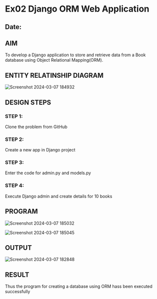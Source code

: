 # Ex02 Django ORM Web Application
## Date: 

## AIM
To develop a Django application to store and retrieve data from a Book database using Object Relational Mapping(ORM).

## ENTITY RELATINSHIP DIAGRAM

![Screenshot 2024-03-07 184932](https://github.com/tharunkumaran2006/ORM/assets/151625188/876939c4-9e42-4244-ade6-5ae8c187c3e0)


## DESIGN STEPS

### STEP 1:
Clone the problem from GitHub

### STEP 2:
Create a new app in Django project

### STEP 3:
Enter the code for admin.py and models.py

### STEP 4:
Execute Django admin and create details for 10 books

## PROGRAM
![Screenshot 2024-03-07 185032](https://github.com/tharunkumaran2006/ORM/assets/151625188/ccb7f6a3-52ed-499f-bd68-6f59d7313bf9)

![Screenshot 2024-03-07 185045](https://github.com/tharunkumaran2006/ORM/assets/151625188/a61418d9-cb82-4261-b6fa-6daf73570b1e)

## OUTPUT
![Screenshot 2024-03-07 182848](https://github.com/tharunkumaran2006/ORM/assets/151625188/fd7e3d80-d590-4095-af76-33bfbfe9c97c)


## RESULT
Thus the program for creating a database using ORM hass been executed successfully
